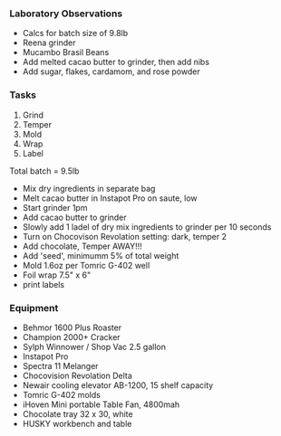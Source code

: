 ### Laboratory Observations
- Calcs for batch size of 9.8lb
- Reena grinder
- Mucambo Brasil Beans
- Add melted cacao butter to grinder, then add nibs 
- Add sugar, flakes, cardamom, and rose powder

### Tasks
1. Grind
2. Temper
3. Mold
4. Wrap
5. Label

Total batch = 9.5lb
- Mix dry ingredients in separate bag
- Melt cacao butter in Instapot Pro on saute, low
- Start grinder 1pm
- Add cacao butter to grinder 
- Slowly add 1 ladel of dry mix ingredients to grinder per 10 seconds 
- Turn on Chocovison Revolation setting: dark, temper 2
- Add chocolate, Temper AWAY!!!
- Add 'seed', minimumm 5% of total weight
- Mold 1.6oz per Tomric G-402 well
- Foil wrap 7.5" x 6" 
- print labels

### Equipment
- Behmor 1600 Plus Roaster
- Champion 2000+ Cracker
- Sylph Winnower / Shop Vac 2.5 gallon
- Instapot Pro
- Spectra 11 Melanger
- Chocovision Revolation Delta
- Newair cooling elevator AB-1200, 15 shelf capacity
- Tomric G-402 molds
- iHoven Mini portable Table Fan, 4800mah
- Chocolate tray 32 x 30, white
- HUSKY workbench and table
